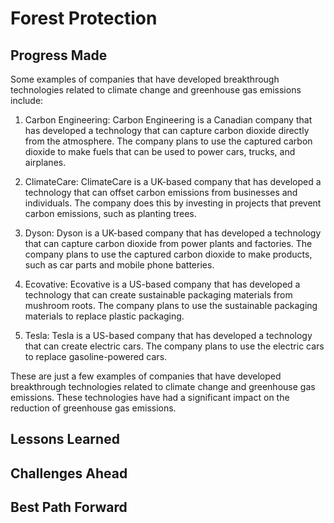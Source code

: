 # Forest Protection

## Progress Made



Some examples of companies that have developed breakthrough technologies related to climate change and greenhouse gas emissions include:

1. Carbon Engineering: Carbon Engineering is a Canadian company that has developed a technology that can capture carbon dioxide directly from the atmosphere. The company plans to use the captured carbon dioxide to make fuels that can be used to power cars, trucks, and airplanes.

2. ClimateCare: ClimateCare is a UK-based company that has developed a technology that can offset carbon emissions from businesses and individuals. The company does this by investing in projects that prevent carbon emissions, such as planting trees.

3. Dyson: Dyson is a UK-based company that has developed a technology that can capture carbon dioxide from power plants and factories. The company plans to use the captured carbon dioxide to make products, such as car parts and mobile phone batteries.

4. Ecovative: Ecovative is a US-based company that has developed a technology that can create sustainable packaging materials from mushroom roots. The company plans to use the sustainable packaging materials to replace plastic packaging.

5. Tesla: Tesla is a US-based company that has developed a technology that can create electric cars. The company plans to use the electric cars to replace gasoline-powered cars.

These are just a few examples of companies that have developed breakthrough technologies related to climate change and greenhouse gas emissions. These technologies have had a significant impact on the reduction of greenhouse gas emissions.

## Lessons Learned



## Challenges Ahead



## Best Path Forward


